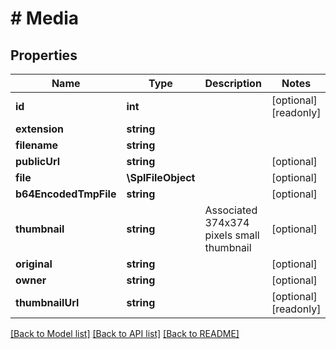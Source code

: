 # # Media

## Properties

Name | Type | Description | Notes
------------ | ------------- | ------------- | -------------
**id** | **int** |  | [optional] [readonly]
**extension** | **string** |  |
**filename** | **string** |  |
**publicUrl** | **string** |  | [optional]
**file** | **\SplFileObject** |  | [optional]
**b64EncodedTmpFile** | **string** |  | [optional]
**thumbnail** | **string** | Associated 374x374 pixels small thumbnail | [optional]
**original** | **string** |  | [optional]
**owner** | **string** |  | [optional]
**thumbnailUrl** | **string** |  | [optional] [readonly]

[[Back to Model list]](../../README.md#models) [[Back to API list]](../../README.md#endpoints) [[Back to README]](../../README.md)
